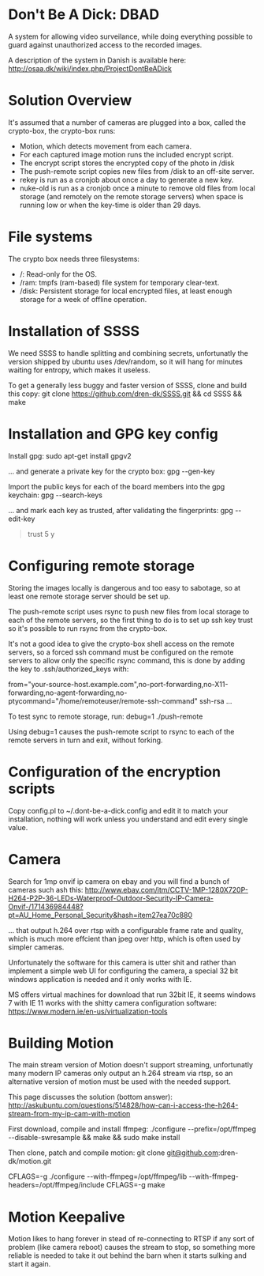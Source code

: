 Don't Be A Dick: DBAD
=====================

A system for allowing video surveilance, while doing everything possible to
guard against unauthorized access to the recorded images.

A description of the system in Danish is available here:
http://osaa.dk/wiki/index.php/ProjectDontBeADick

Solution Overview
=================

It's assumed that a number of cameras are plugged into a box, called the crypto-box,
the crypto-box runs:

* Motion, which detects movement from each camera.
* For each captured image motion runs the included encrypt script.
* The encrypt script stores the encrypted copy of the photo in /disk
* The push-remote script copies new files from /disk to an off-site server.
* rekey is run as a cronjob about once a day to generate a new key.
* nuke-old is run as a cronjob once a minute to remove old files from local storage (and remotely on the remote storage servers) when space is running low or when the key-time is older than 29 days.


File systems
============

The crypto box needs three filesystems:

* /: Read-only for the OS.
* /ram: tmpfs (ram-based) file system for temporary clear-text.
* /disk: Persistent storage for local encrypted files, at least enough storage for a week of offline operation.  



Installation of SSSS
====================

We need SSSS to handle splitting and combining secrets, unfortunatly
the version shipped by ubuntu uses /dev/random, so it will hang for minutes
waiting for entropy, which makes it useless.

To get a generally less buggy and faster version of SSSS, clone and build this copy:
git clone https://github.com/dren-dk/SSSS.git && cd SSSS && make


Installation and GPG key config
===============================

Install gpg:
 sudo apt-get install gpgv2

...  and generate a private key for the crypto box:
 gpg --gen-key


Import the public keys for each of the board members into the gpg keychain:
 gpg --search-keys <email>

... and mark each key as trusted, after validating the fingerprints:
 gpg --edit-key <email>
  > trust
  > 5
  > y


Configuring remote storage
==========================

Storing the images locally is dangerous and too easy to sabotage, so at least one
remote storage server should be set up.

The push-remote script uses rsync to push new files from local storage to each of
the remote servers, so the first thing to do is to set up ssh key trust so
it's possible to run rsync from the crypto-box.

It's not a good idea to give the crypto-box shell access on the remote servers,
so a forced ssh command must be configured on the remote servers to allow only
the specific rsync command, this is done by adding the key to .ssh/authorized_keys with:

from="your-source-host.example.com",no-port-forwarding,no-X11-forwarding,no-agent-forwarding,no-ptycommand="/home/remoteuser/remote-ssh-command" ssh-rsa ... 

To test sync to remote storage, run:
debug=1 ./push-remote

Using debug=1 causes the push-remote script to rsync to each of the remote servers in turn and exit, without forking.


Configuration of the encryption scripts
=======================================
 
Copy config.pl to ~/.dont-be-a-dick.config and edit it to match your installation,
nothing will work unless you understand and edit every single value.


Camera
======

Search for 1mp onvif ip camera on ebay and you will find a bunch of cameras such ash this: 
http://www.ebay.com/itm/CCTV-1MP-1280X720P-H264-P2P-36-LEDs-Waterproof-Outdoor-Security-IP-Camera-Onvif-/171436984448?pt=AU_Home_Personal_Security&hash=item27ea70c880

... that output h.264 over rtsp with a configurable frame rate and quality, which is much more effcient than
jpeg over http, which is often used by simpler cameras.

Unfortunately the software for this camera is utter shit and rather than implement a simple web UI for configuring
the camera, a special 32 bit windows application is needed and it only works with IE.

MS offers virtual machines for download that run 32bit IE, it seems windows 7 with IE 11 works with the shitty
camera configuration software: 
https://www.modern.ie/en-us/virtualization-tools


Building Motion
===============

The main stream version of Motion doesn't support streaming, unfortunatly many modern IP cameras only output
an h.264 stream via rtsp, so an alternative version of motion must be used with the needed support.

This page discusses the solution (bottom answer):
http://askubuntu.com/questions/514828/how-can-i-access-the-h264-stream-from-my-ip-cam-with-motion


First download, compile and install ffmpeg:
./configure --prefix=/opt/ffmpeg --disable-swresample && make && sudo make install


Then clone, patch and compile motion:
git clone git@github.com:dren-dk/motion.git

CFLAGS=-g ./configure --with-ffmpeg=/opt/ffmpeg/lib --with-ffmpeg-headers=/opt/ffmpeg/include
CFLAGS=-g make


Motion Keepalive
================

Motion likes to hang forever in stead of re-connecting to RTSP if any sort of problem (like camera reboot)
causes the stream to stop, so something more reliable is needed to take it out behind the barn when
it starts sulking and start it again.


